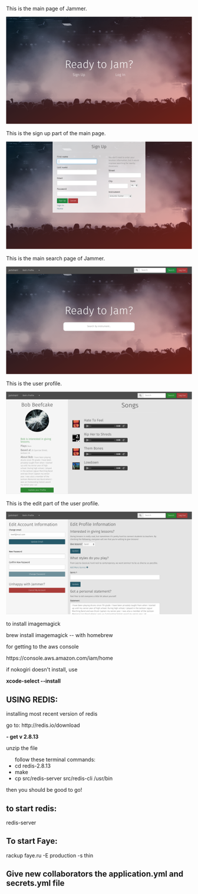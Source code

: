 <p>This is the main page of Jammer.</p>
<img src="public/images/cover.png">

<p>This is the sign up part of the main page.</p>
<img src="public/images/signup.png">

<p>This is the main search page of Jammer.</p>
<img src="public/images/search.png">

<p>This is the user profile.</p>
<img src="public/images/profile.png">

<p>This is the edit part of the user profile.</p>
<img src="public/images/edit.png">

<p>to install imagemagick</p>

<p>brew install imagemagick -- with homebrew</p>

<p>for getting to the aws console</p>
https://console.aws.amazon.com/iam/home

<p>if nokogiri doesn't install, use</p>
<strong>xcode-select --install</strong>

<h2>USING REDIS:</h2>
<p>installing most recent version of redis<p>

<p>go to: http://redis.io/download<p>
	<strong>- get v 2.8.13</strong>

<p>unzip the file</p>
<ul>follow these terminal commands:
<li>cd redis-2.8.13</li>
<li>make</li>
<li>cp src/redis-server src/redis-cli /usr/bin</li>
</ul>

<p>then you should be good to go!</p>

<h2>to start redis:</h2>
<p>redis-server<p>

<h2>To start Faye:</h2>
<p>rackup faye.ru -E production -s thin</p>

<h2>Give new collaborators the application.yml and secrets.yml file</h2>
